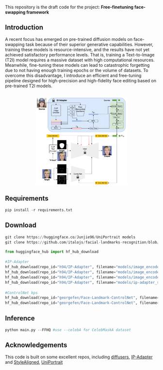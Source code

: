 This repository is the draft code for the project: **Free-finetuning face-swapping framework**

## Introduction <a name="introduction"></a>
A recent focus has emerged on pre-trained diffusion models on face-swapping task because of their superior generative capabilities. However, training these models is resource-intensive, and the results have not yet achieved satisfactory performance levels. That is, training a Text-to-Image (T2I) model requires a massive dataset with high computational resources. Meanwhile, fine-tuning these models can lead to catastrophic forgetting due to not having enough training epochs or the volume of datasets. To overcome this disadvantage, I introduce an efficient and free-tuning pipeline designed for high-precision and high-fidelity face editing based on pre-trained T2I models.
<p align="center">
  <br>
  <img src="data/architecture.png" alt="Architecture Glance" width="60%"/>
  <br>
</p>

## Requirements
```python
pip install -r requirements.txt
```

## Download
```python
git clone https://huggingface.co/Junjie96/UniPortrait models
git clone https://github.com/italojs/facial-landmarks-recognition/blob/master/shape_predictor_68_face_landmarks.dat models
```
```python
from huggingface_hub import hf_hub_download

#IP-Adapter
hf_hub_download(repo_id="h94/IP-Adapter", filename="models/image_encoder/config.json", local_dir="./models/IP-Adapter")
hf_hub_download(repo_id="h94/IP-Adapter", filename="models/image_encoder/model.safetensors", local_dir="./models/IP-Adapter")
hf_hub_download(repo_id="h94/IP-Adapter", filename="models/image_encoder/pytorch_model.bin", local_dir="./models/IP-Adapter")
hf_hub_download(repo_id="h94/IP-Adapter", filename="models/ip-adapter_sd15.bin", local_dir="./models/IP-Adapter")

#ControlNet kps
hf_hub_download(repo_id="georgefen/Face-Landmark-ControlNet", filename="models_for_diffusers/config.json", local_dir="./models/ControlNetModel_kps")
hf_hub_download(repo_id="georgefen/Face-Landmark-ControlNet", filename="models_for_diffusers/diffusion_pytorch_model.bin", local_dir="./models/ControlNetModel_kps")
```
## Inference
```python
python main.py --FFHQ #use --celebA for CelebMaskA dataset
```
## **Acknowledgements**

This code is built on some excellent repos, including [diffusers](https://github.com/huggingface/diffusers), [IP-Adapter](https://github.com/tencent-ailab/IP-Adapter) and [StyleAligned](https://github.com/google/style-aligned), [UniPortrait](https://github.com/junjiehe96/UniPortrait)
